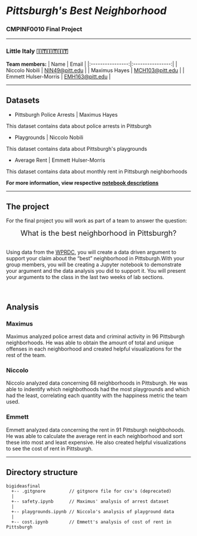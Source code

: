 # _Pittsburgh's Best Neighborhood_
### CMPINF0010 Final Project

---

### Little Italy 🇮🇹🇮🇹🇮🇹

**Team members:**
| Name         | Email     |
|:----------------:|:----------------:|
| Niccolo Nobili       | NIN49@pitt.edu  |
| Maximus Hayes        | MCH103@pitt.edu |
| Emmett Hulser-Morris | EMH163@pitt.edu |

---

## Datasets

- Pittsburgh Police Arrests | Maximus Hayes

This dataset contains data about police arrests in Pittsburgh

- Playgrounds | Niccolo Nobili

This dataset contains data about Pittsburgh's playgrounds

- Average Rent | Emmett Hulser-Morris

This dataset contains data about monthly rent in Pittsburgh neighborhoods

**For more information, view respective [notebook descriptions](#analysis)**

---

## The project

For the final project you will work as part of a team to answer the question:

<div align='center' style='font-size:20px;'><italic>What is the best neighborhood in Pittsburgh?</italic></div>
<br />

Using data from the [WPRDC](http://www.wprdc.org), you will create a data driven argument to support your claim about the “best” neighborhood in Pittsburgh.With your group members, you will be creating a Jupyter notebook to demonstrate your argument and the data analysis you did to support it. You will present your arguments to the class in the last two weeks of lab sections.

<br />

## Analysis

### Maximus

Maximus analyzed police arrest data and criminal activity in 96 Pittsburgh neighborhoods. He was able to 
obtain the amount of total and unique offenses in each neighborhood and created helpful visualizations for
the rest of the team.

### Niccolo

Niccolo analyzed data concerning 68 neighborhoods in Pittsburgh. He was able to indentify which neighbothoods
had the most playgrounds and which had the least, correlating each quantity with the happiness metric the team used.

### Emmett

Emmett analyzed data concerning the rent in 91 Pittsburgh neighbohoods. He was able to calculate the average
rent in each neighborhood and sort these into most and least expensive. He also created helpful visualizations
to see the cost of rent in Pittsburgh.

---

## Directory structure

```
bigideasfinal
  +-- .gitgnore         // gitgnore file for csv's (deprecated)
  |
  +-- safety.ipynb      // Maximus' analysis of arrest dataset
  |
  +-- playgrounds.ipynb // Niccolo's analysis of playground data
  |
  +-- cost.ipynb        // Emmett's analysis of cost of rent in Pittsburgh
```